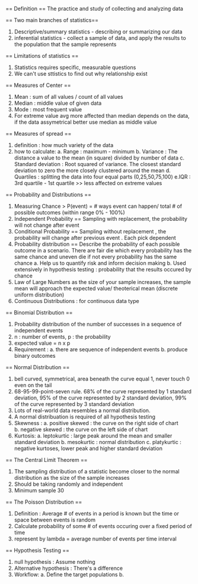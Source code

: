 == Definition == 
The practice and study of collecting and analyzing data 

== Two main branches of statistics== 
1. Descriptive/summary statistics - describing or summarizing our data 
2. inferential statistics - collect a sample of data, and apply the results to the population that the sample represents 

== Limitations of statistics == 
1. Statistics requires specific, measurable questions 
2. We can't use sttistics to find out why relationship exist 

== Measures of Center == 
1. Mean : sum of all values / count of all values
2. Median : middle value of given data 
3. Mode : most frequent value 
4. For extreme value avg more affected than median depends on the data, if the data assymetrical better use median as middle value

== Measures of spread == 
1. definition : how much variety of the data 
2. how to calculate: 
    a. Range : maximum - minimum 
    b. Variance : The distance a value to the mean (in square) divided by number of data
    c. Standard deviation : Root squared of variance. The closest standard deviation to zero the more closely clustered around the mean 
    d. Quartiles : splitting the data into four equal parts (0,25,50,75,100)
    e.IQR : 3rd quartile - 1st quartile >> less affected on extreme values 

== Probability and Distributions == 
1. Measuring Chance > P(event) = # ways event can happen/ total # of possible outcomes (within range 0% - 100%)
2. Independent Probability == Sampling with replacement, the probability will not change after event 
3. Conditional Probability == Sampling without replacement , the probability will change after previous event . Each pick dependent 
4. Probability distribution == Describe the probability of each possible outcome in a scenario. There are fair die which every probability has the same chance and uneven die if not every probability has the same chance 
    a. Help us to quantify risk and inform decision making 
    b. Used extensively in hypothesis testing : probability that the results occured by chance 
5. Law of Large Numbers as the size of your sample increases, the sample mean will approach the expected value/ theoterical mean (discrete uniform distribution)
6. Continuous Distributions : for continuous data type 

== Binomial Distribution == 
1. Probability distribution of the number of successes in a sequence of independent events 
2. n : number of events, p : the probability 
3. expected value = n x p 
4. Requirement : 
    a. there are sequence of independent events 
    b. produce binary outcomes 

== Normal Distribution == 
1. bell curved, symmetrical, area beneath the curve equal 1, never touch 0 even on the tail 
2. 68-95-99-point-seven rule. 68% of the curve represented by 1 standard deviation, 95% of the curve represented by 2 standard deviation, 99% of the curve represented by 3 standard deviation 
3. Lots of real-world data resembles a normal distribution. 
4. A normal distribuation is required of all hypothesis testing 
5. Skewness : 
    a. positive skewed : the curve on the right side of chart  
    b. negative skewed : the curve on the left side of chart 
6. Kurtosis: 
    a. leptokurtic : large peak around the mean and smaller standard deviation
    b. mesokurtic : normal distribution
    c. platykurtic : negative kurtoses, lower peak and higher standard deviation 

== The Central Limit Theorem == 
1. The sampling distribution of a statistic become closer to the normal distribution as the size of the sample increases 
2. Should be taking randomly and independent 
3. Minimum sample 30 

== The Poisson Distribution == 
1. Definition : Average # of events in a period is known but the time or space between events is random 
2. Calculate probability of some # of events occuring over a fixed period of time 
3. represent by lambda = average number of events per time interval 

== Hypothesis Testing == 
1. null hypothesis : Assume nothing 
2. Alternative hypothesis : There's a difference 
3. Workflow: 
    a. Define the target populations 
    b. 

